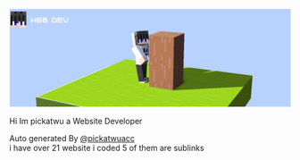 ![](/images/1.png)

Hi Im pickatwu 
a Website Developer

Auto generated By <a href="https://github.com/pickatwuacc">@pickatwuacc</a>
\
 i have over 21 website i coded
5 of them are sublinks
